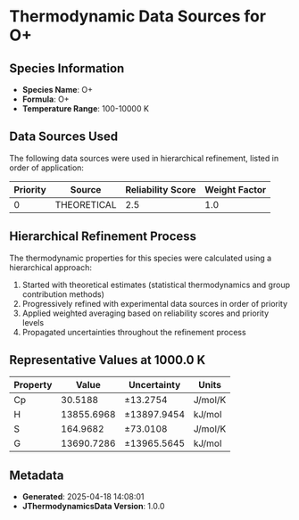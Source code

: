 # Thermodynamic Data Sources for O+

## Species Information
- **Species Name**: O+
- **Formula**: O+
- **Temperature Range**: 100-10000 K

## Data Sources Used
The following data sources were used in hierarchical refinement, listed in order of application:

| Priority | Source | Reliability Score | Weight Factor |
|----------|--------|-------------------|---------------|
| 0 | THEORETICAL | 2.5 | 1.0 |

## Hierarchical Refinement Process
The thermodynamic properties for this species were calculated using a hierarchical approach:

1. Started with theoretical estimates (statistical thermodynamics and group contribution methods)
2. Progressively refined with experimental data sources in order of priority
3. Applied weighted averaging based on reliability scores and priority levels
4. Propagated uncertainties throughout the refinement process

## Representative Values at 1000.0 K
| Property | Value | Uncertainty | Units |
|----------|-------|-------------|-------|
| Cp | 30.5188 | ±13.2754 | J/mol/K |
| H | 13855.6968 | ±13897.9454 | kJ/mol |
| S | 164.9682 | ±73.0108 | J/mol/K |
| G | 13690.7286 | ±13965.5645 | kJ/mol |

## Metadata
- **Generated**: 2025-04-18 14:08:01
- **JThermodynamicsData Version**: 1.0.0
